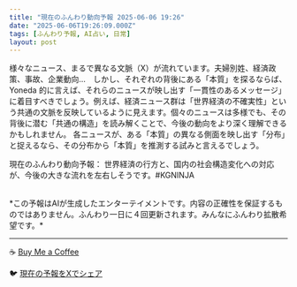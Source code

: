 ```yaml
---
title: "現在のふんわり動向予報 2025-06-06 19:26"
date: "2025-06-06T19:26:09.000Z"
tags: [ふんわり予報, AI占い, 日常]
layout: post
---
```


様々なニュース、まるで異なる文脈（X）が流れています。夫婦別姓、経済政策、事故、企業動向…　しかし、それぞれの背後にある「本質」を探るならば、Yoneda 的に言えば、それらのニュースが映し出す「一貫性のあるメッセージ」に着目すべきでしょう。例えば、経済ニュース群は「世界経済の不確実性」という共通の文脈を反映しているように見えます。個々のニュースは多様でも、その背後に潜む「共通の構造」を読み解くことで、今後の動向をより深く理解できるかもしれません。  各ニュースが、ある「本質」の異なる側面を映し出す「分布」と捉えるなら、その分布から「本質」を推測する試みと言えるでしょう。


現在のふんわり動向予報：
世界経済の行方と、国内の社会構造変化への対応が、今後の大きな流れを左右しそうです。#KGNINJA

<br>
*この予報はAIが生成したエンターテイメントです。内容の正確性を保証するものではありません。ふんわり一日に４回更新されます。みんなにふんわり拡散希望です。*

---
☕️ [Buy Me a Coffee](https://www.buymeacoffee.com/kgninja)

🐦 [現在の予報をXでシェア](https://twitter.com/intent/tweet?text=%E7%8F%BE%E5%9C%A8%E3%81%AE%E3%81%B5%E3%82%93%E3%82%8F%E3%82%8A%E4%BA%88%E5%A0%B1%3A%20%E3%80%8C%E6%A7%98%E3%80%85%E3%81%AA%E3%83%8B%E3%83%A5%E3%83%BC%E3%82%B9%E3%80%81%E3%81%BE%E3%82%8B%E3%81%A7%E7%95%B0%E3%81%AA%E3%82%8B%E6%96%87%E8%84%88%EF%BC%88X%EF%BC%89%E3%81%8C%E6%B5%81%E3%82%8C%E3%81%A6%E3%81%84%E3%81%BE%E3%81%99%E3%80%82%E3%80%8D%23KGNINJA%20%E7%B6%9A%E3%81%8D%E3%81%AF%E3%83%96%E3%83%AD%E3%82%B0%E3%81%A7%EF%BC%81%F0%9F%91%87&url=https%3A%2F%2Fkg-ninja.github.io%2FFunwariyoso%2F)

